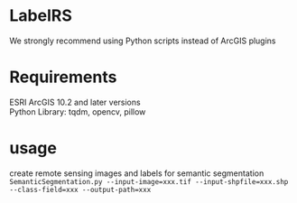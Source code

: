 # LabelRS
We strongly recommend using Python scripts instead of ArcGIS plugins

# Requirements
ESRI ArcGIS 10.2 and later versions  
Python Library: tqdm, opencv, pillow

# usage
create remote sensing images and labels for semantic segmentation  
`SemanticSegmentation.py --input-image=xxx.tif --input-shpfile=xxx.shp --class-field=xxx --output-path=xxx`  



